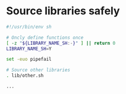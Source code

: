 # Source libraries safely

```bash
#!/usr/bin/env sh

# Oncly define functions once
[ -z "${LIBRARY_NAME_SH:-}" ] || return 0
LIBRARY_NAME_SH=Y

set -euo pipefail

# Source other libraries
. lib/other.sh

...
```

